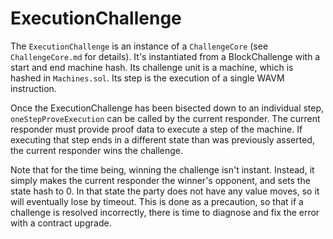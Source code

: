 # ExecutionChallenge

The `ExecutionChallenge` is an instance of a `ChallengeCore` (see `ChallengeCore.md` for details).
It's instantiated from a BlockChallenge with a start and end machine hash.
Its challenge unit is a machine, which is hashed in `Machines.sol`.  Its step is the execution of
a single WAVM instruction.

Once the ExecutionChallenge has been bisected down to an individual step,
`oneStepProveExecution` can be called by the current responder.
The current responder must provide proof data to execute a step of the machine.
If executing that step ends in a different state than was previously asserted,
the current responder wins the challenge.

Note that for the time being, winning the challenge isn't instant.
Instead, it simply makes the current responder the winner's opponent,
and sets the state hash to 0. In that state the party does not have any
value moves, so it will eventually lose by timeout.
This is done as a precaution, so that if a challenge is resolved incorrectly,
there is time to diagnose and fix the error with a contract upgrade.
